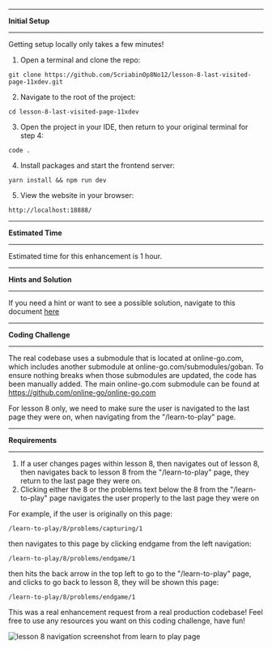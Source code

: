 *******************
**Initial Setup**
*******************

Getting setup locally only takes a few minutes!

1. Open a terminal and clone the repo:

```
git clone https://github.com/ScriabinOp8No12/lesson-8-last-visited-page-11xdev.git
```

2. Navigate to the root of the project:

```
cd lesson-8-last-visited-page-11xdev
```

3. Open the project in your IDE, then return to your original terminal for step 4:

```
code .
```

4. Install packages and start the frontend server:

```
yarn install && npm run dev
```

5. View the website in your browser:

```
http://localhost:18888/
```

************************
**Estimated Time**
************************

Estimated time for this enhancement is 1 hour.

************************
**Hints and Solution**
************************

If you need a hint or want to see a possible solution, navigate to this document [here](/Hints-And-Solution.md)

************************
**Coding Challenge**
************************

The real codebase uses a submodule that is located at online-go.com, which includes another submodule at online-go.com/submodules/goban. To ensure nothing breaks when those submodules are updated, the code has been manually added. The main online-go.com submodule can be found at https://github.com/online-go/online-go.com

For lesson 8 only, we need to make sure the user is navigated to the last page they were on, when navigating from the "/learn-to-play" page.

**********************
**Requirements**
**********************

1. If a user changes pages within lesson 8, then navigates out of lesson 8, then navigates back to lesson 8 from the "/learn-to-play" page, they return to the last page they were on.
2. Clicking either the 8 or the problems text below the 8 from the "/learn-to-play" page navigates the user properly to the last page they were on

For example, if the user is originally on this page: 

```
/learn-to-play/8/problems/capturing/1
```

then navigates to this page by clicking endgame from the left navigation: 

```
/learn-to-play/8/problems/endgame/1
```

then hits the back arrow in the top left to go to the "/learn-to-play" page, and clicks to go back to lesson 8, they will be shown this page: 

```
/learn-to-play/8/problems/endgame/1
```

This was a real enhancement request from a real production codebase!  Feel free to use any resources you want on this coding challenge, have fun!  

![lesson 8 navigation screenshot from learn to play page](https://res.cloudinary.com/dxq77puhi/image/upload/v1749876458/learn_to_play_page_excalidraw_annotation_for_lesson_8_navigation_enhancement_6_13_2025_q19grj.png)